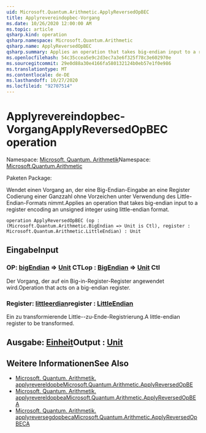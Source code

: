 ```yaml
---
uid: Microsoft.Quantum.Arithmetic.ApplyReversedOpBEC
title: Applyrevereindopbec-Vorgang
ms.date: 10/26/2020 12:00:00 AM
ms.topic: article
qsharp.kind: operation
qsharp.namespace: Microsoft.Quantum.Arithmetic
qsharp.name: ApplyReversedOpBEC
qsharp.summary: Applies an operation that takes big-endian input to a register encoding an unsigned integer using little-endian format.
ms.openlocfilehash: 54c35ccea5e9c2d3ec7a3e6f325f78c3e602970e
ms.sourcegitcommit: 29e0d88a30e4166fa580132124b0eb57e1f0e986
ms.translationtype: MT
ms.contentlocale: de-DE
ms.lasthandoff: 10/27/2020
ms.locfileid: "92707514"
---
```

# <a name="applyreversedopbec-operation"></a><span data-ttu-id="a5a7d-102">Applyrevereindopbec-Vorgang</span><span class="sxs-lookup"><span data-stu-id="a5a7d-102">ApplyReversedOpBEC operation</span></span>

<span data-ttu-id="a5a7d-103">Namespace: [Microsoft. Quantum. Arithmetik](xref:Microsoft.Quantum.Arithmetic)</span><span class="sxs-lookup"><span data-stu-id="a5a7d-103">Namespace: [Microsoft.Quantum.Arithmetic](xref:Microsoft.Quantum.Arithmetic)</span></span>

<span data-ttu-id="a5a7d-104">Paketen [](https://nuget.org/packages/)</span><span class="sxs-lookup"><span data-stu-id="a5a7d-104">Package: [](https://nuget.org/packages/)</span></span>


<span data-ttu-id="a5a7d-105">Wendet einen Vorgang an, der eine Big-Endian-Eingabe an eine Register Codierung einer Ganzzahl ohne Vorzeichen unter Verwendung des Little-Endian-Formats nimmt.</span><span class="sxs-lookup"><span data-stu-id="a5a7d-105">Applies an operation that takes big-endian input to a register encoding an unsigned integer using little-endian format.</span></span>

```qsharp
operation ApplyReversedOpBEC (op : (Microsoft.Quantum.Arithmetic.BigEndian => Unit is Ctl), register : Microsoft.Quantum.Arithmetic.LittleEndian) : Unit
```


## <a name="input"></a><span data-ttu-id="a5a7d-106">Eingabe</span><span class="sxs-lookup"><span data-stu-id="a5a7d-106">Input</span></span>

### <a name="op--bigendian--unit-ctl"></a><span data-ttu-id="a5a7d-107">OP: [bigEndian](xref:Microsoft.Quantum.Arithmetic.BigEndian) => [Unit](xref:microsoft.quantum.lang-ref.unit) CTL</span><span class="sxs-lookup"><span data-stu-id="a5a7d-107">op : [BigEndian](xref:Microsoft.Quantum.Arithmetic.BigEndian) => [Unit](xref:microsoft.quantum.lang-ref.unit) Ctl</span></span>

<span data-ttu-id="a5a7d-108">Der Vorgang, der auf ein Big-in-Register-Register angewendet wird.</span><span class="sxs-lookup"><span data-stu-id="a5a7d-108">Operation that acts on a big-endian register.</span></span>


### <a name="register--littleendian"></a><span data-ttu-id="a5a7d-109">Register: [littleerdian](xref:Microsoft.Quantum.Arithmetic.LittleEndian)</span><span class="sxs-lookup"><span data-stu-id="a5a7d-109">register : [LittleEndian](xref:Microsoft.Quantum.Arithmetic.LittleEndian)</span></span>

<span data-ttu-id="a5a7d-110">Ein zu transformierende Little--zu-Ende-Registrierung.</span><span class="sxs-lookup"><span data-stu-id="a5a7d-110">A little-endian register to be transformed.</span></span>



## <a name="output--unit"></a><span data-ttu-id="a5a7d-111">Ausgabe: [Einheit](xref:microsoft.quantum.lang-ref.unit)</span><span class="sxs-lookup"><span data-stu-id="a5a7d-111">Output : [Unit](xref:microsoft.quantum.lang-ref.unit)</span></span>



## <a name="see-also"></a><span data-ttu-id="a5a7d-112">Weitere Informationen</span><span class="sxs-lookup"><span data-stu-id="a5a7d-112">See Also</span></span>

- [<span data-ttu-id="a5a7d-113">Microsoft. Quantum. Arithmetik. applyrevereldopbe</span><span class="sxs-lookup"><span data-stu-id="a5a7d-113">Microsoft.Quantum.Arithmetic.ApplyReversedOpBE</span></span>](xref:Microsoft.Quantum.Arithmetic.ApplyReversedOpBE)
- [<span data-ttu-id="a5a7d-114">Microsoft. Quantum. Arithmetik. applyrevereldopbea</span><span class="sxs-lookup"><span data-stu-id="a5a7d-114">Microsoft.Quantum.Arithmetic.ApplyReversedOpBEA</span></span>](xref:Microsoft.Quantum.Arithmetic.ApplyReversedOpBEA)
- [<span data-ttu-id="a5a7d-115">Microsoft. Quantum. Arithmetik. applyreversegdopbeca</span><span class="sxs-lookup"><span data-stu-id="a5a7d-115">Microsoft.Quantum.Arithmetic.ApplyReversedOpBECA</span></span>](xref:Microsoft.Quantum.Arithmetic.ApplyReversedOpBECA)